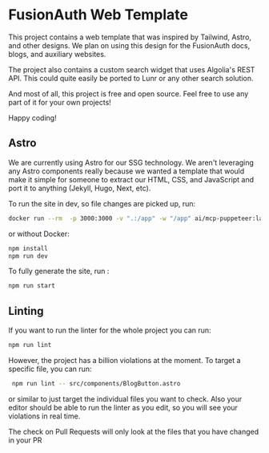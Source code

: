 # FusionAuth Web Template

This project contains a web template that was inspired by Tailwind, Astro, and other designs. We plan on using this design for the FusionAuth docs, blogs, and auxiliary websites.

The project also contains a custom search widget that uses Algolia's REST API. This could quite easily be ported to Lunr or any other search solution.

And most of all, this project is free and open source. Feel free to use any part of it for your own projects!

Happy coding!

## Astro

We are currently using Astro for our SSG technology. We aren't leveraging any Astro components really because we wanted a template that would make it simple for someone to extract our HTML, CSS, and JavaScript and port it to anything (Jekyll, Hugo, Next, etc).

To run the site in dev, so file changes are picked up, run:

```sh
docker run --rm  -p 3000:3000 -v ".:/app" -w "/app" ai/mcp-puppeteer:latest sh -c  "npm install && npm run dev"
```

or without Docker:

```sh
npm install
npm run dev
```

To fully generate the site, run :

```sh
npm run start
```

## Linting
If you want to run the linter for the whole project you can run:

```sh
npm run lint
```

However, the project has a billion violations at the moment. To target a specific file, you can run:

```sh
 npm run lint -- src/components/BlogButton.astro
```

or similar to just target the individual files you want to check. Also your editor should be able to run the linter as you edit, so you will see your violations in real time.

The check on Pull Requests will only look at the files that you have changed in your PR
